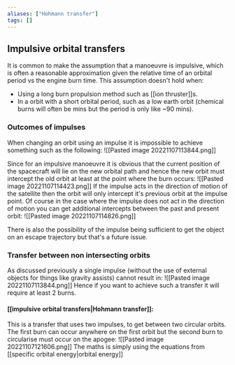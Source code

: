 ```yaml
---
aliases: ["Hohmann transfer"]
tags: []
---
```


## Impulsive orbital transfers
It is common to make the assumption that a manoeuvre is impulsive, which is often a reasonable approximation given the relative time of an orbital period vs the engine burn time. This assumption doesn't hold when:
- Using a long burn propulsion method such as [[ion thruster]]s.
- In a orbit with a short orbital period, such as a low earth orbit (chemical burns will often be mins but the period is only like ~90 mins).

### Outcomes of impulses
When changing an orbit using an impulse it is impossible to achieve something such as the following:
![[Pasted image 20221107113844.png]]

Since for an impulsive manoeuvre it is obvious that the current position of the spacecraft will lie on the new orbital path and hence the new orbit must intercept the old orbit at least at the point where the burn occurs:
![[Pasted image 20221107114423.png]]
If the impulse acts in the direction of motion of the satellite then the orbit will only intercept it's previous orbit at the impulse point. Of course in the case where the impulse does not act in the direction of motion you can get additional intercepts between the past and present orbit:
![[Pasted image 20221107114826.png]]

There is also the possibility of the impulse being sufficient to get the object on an escape trajectory but that's a future issue.

### Transfer between non intersecting orbits  
As discussed previously a single impulse (without the use of external objects for things like gravity assists) cannot result in:
![[Pasted image 20221107113844.png]]
Hence if you want to achieve such a transfer it will require at least 2 burns. 

#### [[impulsive orbital transfers|Hohmann transfer]]:
This is a transfer that uses two impulses, to get between two circular orbits. The first burn can occur anywhere on the first orbit but the second burn to circularise must occur on the apogee:
![[Pasted image 20221107121606.png]]
The maths is simply using the equations from [[specific orbital energy|orbital energy]]


